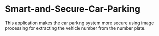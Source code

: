 # Smart-and-Secure-Car-Parking
This application makes the car parking system more secure using image processing for extracting the vehicle number from the number plate.
